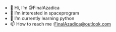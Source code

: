 - 👋 Hi, I’m @FinalAzadica
- 👀 I’m interested in spaceprogram
- 🌱 I’m currently learning python
- 📫 How to reach me :FinalAzadica@outlook.com

<!---
FinalAzadica/FinalAzadica is a ✨ special ✨ repository because its `README.md` (this file) appears on your GitHub profile.
You can click the Preview link to take a look at your changes.
--->
